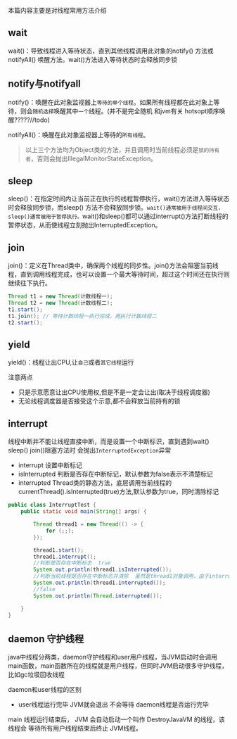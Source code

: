 本篇内容主要是对线程常用方法介绍



## wait

wait()：导致线程进入等待状态，直到其他线程调用此对象的notify() 方法或notifyAll() 唤醒方法。wait()方法进入等待状态时会释放同步锁

## notify与notifyall

notify()：唤醒在此对象监视器上`等待的单个线程`。如果所有线程都在此对象上等待，则会`随机选择`唤醒其中`一个`线程。(并不是完全随机 和jvm有关 hotsopt顺序唤醒?????//todo)

notifyAll()：唤醒在此对象监视器上等待的`所有线程`。

> 以上三个方法均为Object类的方法，并且调用时当前线程必须是`锁的持有者`，否则会抛出IllegalMonitorStateException。

## sleep

sleep()：在指定时间内让当前正在执行的线程暂停执行，wait()方法进入等待状态时会释放同步锁，而sleep() 方法不会释放同步锁。`wait()通常被用于线程间交互，sleep()通常被用于暂停执行。`wait()和sleep()都可以通过interrupt()方法打断线程的暂停状态，从而使线程立刻抛出InterruptedException。 

## join

join()：定义在Thread类中，确保两个线程的同步性。join()方法会阻塞当前线程，直到调用线程完成，也可以设置一个最大等待时间，超过这个时间还在执行则继续往下执行。

```java
Thread t1 = new Thread(计数线程一);  
Thread t2 = new Thread(计数线程二);  
t1.start();  
t1.join(); // 等待计数线程一执行完成，再执行计数线程二
t2.start();  
```



## yield

yield()：线程让出CPU,让`自己`或者`其它线程`运行

注意两点

- 只是示意愿意让出CPU使用权,但是不是一定会让出(取决于线程调度器)
- 无论线程调度器是否接受这个示意,都不会释放当前持有的锁

## interrupt

线程中断并不能让线程直接中断，而是设置一个中断标识，直到遇到wait() sleep() join()阻塞方法时
会抛出`InterruptedException`异常

- interrupt 设置中断标记
- isInterrupted  判断是否存在中断标记，默认参数为false表示不清楚标记
- interrupted Thread类的静态方法，底层调用当前线程的 currentThread().isInterrupted(true)方法,默认参数为true，同时清除标记

```java
public class InterruptTest {
    public static void main(String[] args) {

        Thread thread1 = new Thread(() -> {
            for (;;);
        });

        thread1.start();
        thread1.interrupt();
        //判断是否存在中断标志  true
        System.out.println(thread1.isInterrupted());
        //判断当前线程是否存在中断标志并清除  虽然是thread1对象调用，由于interrupted是静态方法 所以当前线程为main  false
        System.out.println(thread1.interrupted());
        //false
        System.out.println(Thread.interrupted());

    }
}

```
## daemon 守护线程

java中线程分两类，daemon守护线程和user用户线程，当JVM启动时会调用main函数，main函数所在的线程就是用户线程，但同时JVM启动很多守护线程，比如gc垃圾回收线程

daemon和user线程的区别

- user线程运行完毕 JVM就会退出 不会等待 daemon线程是否运行完毕

main 线程运行结束后， JVM 会自动启动一个叫作 DestroyJavaVM 的线程，该线程会
等待所有用户线程结束后终止 JVM线程。